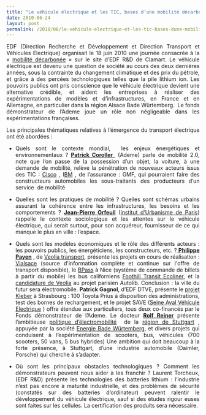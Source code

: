 ```yaml
---
title: "Le véhicule électrique et les TIC, bases d’une mobilité décarbonée ? Une journée d’EDF"
date: 2010-06-24
layout: post
permalink: /2010/06/le-vehicule-electrique-et-les-tic-bases-dune-mobilite-decarbonee-une-journee-dedf.html
---
```


<p style="text-align: justify"><span>EDF (Direction Recherche et Développement et Direction Transport et Véhicules Electrique) organisait le 18 juin 2010 une journée consacrée à la « <span><a href="http://innovation.edf.com/recherche-et-communaute-scientifique/actualites-et-evenements/tous-les-evenements/le-printemps-de-la-recherche-80766.html" target="_blank">mobilité décarbonée</a></span> » sur le site d’EDF R&D de Clamart. Le véhicule électrique est devenu une question de société au cours des deux dernières années, sous la contrainte du changement climatique et des prix du pétrole, et grâce à des percées technologiques telles que la pile lithium ion. Les pouvoirs publics ont pris conscience que le véhicule électrique devient une alternative crédible, et aident les entreprises à réaliser des expérimentations de modèles et d’infrastructures, en France et en Allemagne, en particulier dans la région Alsace Bade Würtemberg.<span>  </span>Le fonds démonstrateur de l’Ademe joue un rôle non négligeable dans les expérimentations françaises.</span></p> <p style="text-align: justify"><span> </span></p>  <!--more-->  <p align="justify" class="MsoNormal"><span>Les principales thématiques relatives à l’émergence du transport électrique ont été abordées :</span></p> <ul type="disc"> <li class="MsoNormal"> <div style="text-align: justify"><span>Quels sont le contexte mondial,<span>  </span>les enjeux énergétiques et environnementaux ? <strong><a href="http://www.podcast.tv/video-episodes/bio-graphie-patrick-coroller-9968080.html"><span>Patrick Coroller </span></a><span> </span></strong>(Ademe) parle de mobilité 2.0, note que l’on passe de la possession d’un objet, la voiture, à une demande de mobilité, relève la pénétration de nouveaux acteurs issus des TIC : <a href="http://www.electron-economy.org/article-31754598.html"><span>Cisco</span></a> , I<a href="http://www.ibm.com/smarterplanet/us/en/smart_grid/article/electric_cars.html?sa_campaign=message/leaf1/corp/smarterplanet/electriccar"><span>BM</span></a> , de l’assurance : GMF, qui pourraient faire des constructeurs automobiles les sous-traitants des producteurs d’un service <span> </span>de mobilité</span></div></li> </ul> <ul type="disc"> <li class="MsoNormal"> <div style="text-align: justify"><span>Quelles sont les pratiques de mobilité ? Quelles sont schémas urbains assurant la cohérence entre les infrastructures, les besoins et les comportements ? <strong><a href="http://urbanisme.u-pec.fr/presentation/enseignants/jean-pierre-orfeuil-249707.kjsp"><span>Jean-Pierre Orfeuil</span></a></strong> (<a href="http://urbanisme.u-pec.fr/"><span>Institut d’Urbanisme de Paris</span></a>) rappelle le contexte sociologique et les attentes sur le véhicule électrique, qui serait surtout, pour son acquéreur, fournisseur de ce qui manque le plus en ville : l’espace.</span></div></li> </ul> <ul type="disc"> <li class="MsoNormal"> <div style="text-align: justify"><span>Quels sont les modèles économiques et le rôle des différents acteurs : les pouvoirs publics, les énergéticiens, les constructeurs, etc. ?<a href="http://www.tivipro.tv/chaine_sshome.php?id=1803376"><span> <strong>Philippe Payen</strong></span></a> , de <a href="http://www.veolia-transport.com/fr/"><span>Veolia transport</span></a>, présente les projets en cours de réalisation : <a href="http://www.vialsace.eu/"><span>Vialsace</span></a></span><span> (source d'information complète et continue sur l'offre de transport disponible), le <a href="http://www.veolia.com/fr/medias/dossiers/billettique-telephone.htm"><span>BPass</span></a> à Nice (système de commande de billets à partir du mobile) les bus californiens <a href="http://www.veolia-transport.com/fr/medias/zoom/foothill-transit.htm"><span>Foothill Transit Ecoliner</span></a>, et la <a href="http://www.viadeo.com/fr/profile/nicolas.ledouarec"><span>candidature de Veolia</span></a> au projet parisien Autolib. Conclusion : la ville du futur sera électromobile. <strong>Patrick Gagnol</strong>, d’EDF DTVE, présente le <a href="/wp-content/uploads/sites/6/2010/06/projet_pilote_transfrontalier_final.pdf"><span>projet Kleber</span></a> à Strasbourg : 100 Toyota Prius à disposition des administrations, test des bornes de rechargement, et le projet SAVE (<a href="http://www.developpement-durable.gouv.fr/Experimentation-Seine-Aval.html"><span>Seine Aval Véhicule Electrique</span></a> ) offre étendue aux particuliers, tous deux co-financés par le Fonds démonstrateur de l’Ademe. Le docteur <strong><a href="mailto:Rolf.reiner@region-stuttgart.de"><span>Rolf Reiner</span></a></strong> présente l’ambitieuse <a href="http://blog.mercedes-benz-passion.com/2010/06/%25E2%2580%259Ee-mobility-baden-wurttemberg%25E2%2580%259C-startet-daimler-und-enbw-vorreiter-fur-emissionsfreie-mobilitat/"><span>politique d’électromobilité</span></a> <span> </span>de la <a href="http://www.region-stuttgart.de/"><span>région de Stuttgart</span></a> , appuyée par la société <a href="http://www.enbw.com/content/en/index.jsp"><span>Energie Bade Würtemberg</span></a>, et divers projets qui conduisent à l’expérimentation de scooters, bus, véhicules (700 scooters, 50 vans, 5 bus hybrides) Une ambition qui doit beaucoup à la forte présence, à Stuttgart, d’une industrie automobile (Daimler, Porsche) qui cherche à s’adapter.</span></div></li> </ul> <ul type="disc"> <li class="MsoNormal"> <div style="text-align: justify"><span>Où sont les principaux obstacles technologiques ? Comment les démonstrateurs peuvent nous aider à les franchir ? Laurent Torcheux, (EDF R&D) présente les technologies des batteries lithium : l’industrie n’est pas encore à maturité industrielle, et des problèmes de sécurité (constatés sur des batteries d’ordinateur) peuvent ralentir le développement du véhicule électrique, sauf si des études rigour
euses sont faites sur les cellules. La certification des produits sera nécessaire.</span></div></li> </ul>